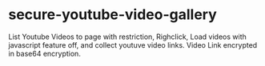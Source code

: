 # secure-youtube-video-gallery
List Youtube Videos to page with restriction, Righclick, Load videos with javascript feature off, and collect youtuve video links. Video Link encrypted in base64 encryption. 
